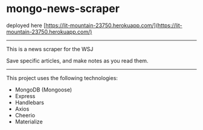 # mongo-news-scraper

deployed here [https://lit-mountain-23750.herokuapp.com/](https://lit-mountain-23750.herokuapp.com/)

***

This is a news scraper for the WSJ

Save specific articles, and make notes as you read them.

***

This project uses the following technologies:
  * MongoDB (Mongoose)
  * Express
  * Handlebars
  * Axios
  * Cheerio
  * Materialize
